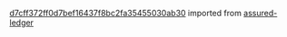 [d7cff372ff0d7bef16437f8bc2fa35455030ab30](https://github.com/insolar/assured-ledger/commit/d7cff372ff0d7bef16437f8bc2fa35455030ab30) imported from [assured-ledger](https://github.com/insolar/assured-ledger)
